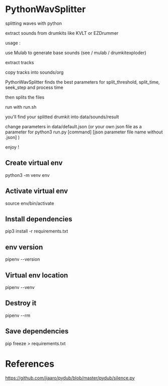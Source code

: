 # PythonWavSplitter
splitting waves with python

extract sounds from drumkits like KVLT or EZDrummer

usage :

use Mulab to generate base sounds (see / mulab / drumkitexploder)

extract tracks

copy tracks into sounds/org

PythonWavSplitter finds the best parameters for split_threshold, split_time, seek_step and process time

then splits the files

run with run.sh

you'll find your splitted drumkit into data/sounds/result

change parameters in data/default.json (or your own json file as a parameter for python3 run.py [command] [json parameter file name without .json] )

enjoy !

## Create virtual env

python3 -m venv env

## Activate virtual env 

source env/bin/activate

## Install dependencies

pip3 install -r requirements.txt

## env version

pipenv --version

## Virtual env location

pipenv --venv

## Destroy it

pipenv --rm

## Save dependencies

pip freeze > requirements.txt

# References

https://github.com/jiaaro/pydub/blob/master/pydub/silence.py

